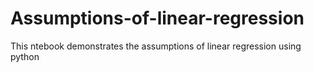 # Assumptions-of-linear-regression
This ntebook demonstrates the assumptions of linear regression using python
